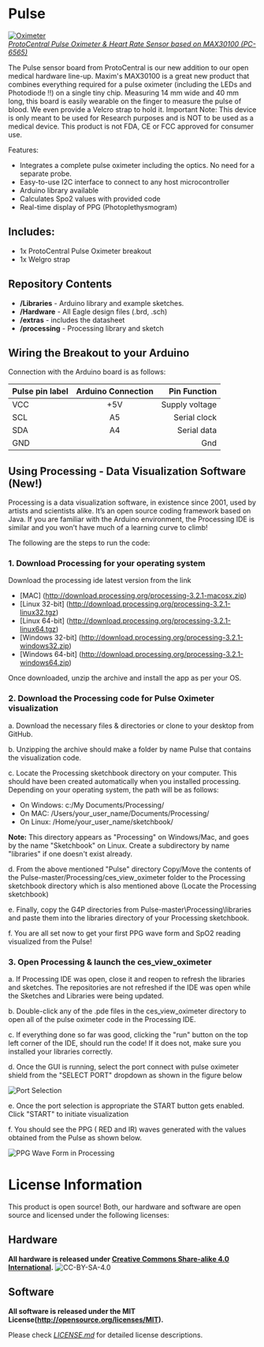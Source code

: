 Pulse
================================

[![Oximeter](https://www.protocentral.com/3927-large_default/protocentral-pulse-oximeter-heart-rate-sensor-based-on-max30100.jpg)  
*ProtoCentral Pulse Oximeter & Heart Rate Sensor based on MAX30100 (PC-6565)*](https://www.protocentral.com/sensors/1030-protocentral-pulse-oximeter-heart-rate-sensor-based-on-max30100.html)

The Pulse sensor board from ProtoCentral is our new addition to our open medical hardware line-up. Maxim's MAX30100 is a great new product that combines everything required for a pulse oximeter (including the LEDs and Photodiode !!) on a single tiny chip.
Measuring 14 mm wide and 40 mm long, this board is easily wearable on the finger to measure the pulse of blood. We even provide a Velcro strap to hold it.
Important Note: This device is only meant to be used for Research purposes and is NOT to be used as a medical device. This product is not FDA, CE or FCC approved for consumer use. 

Features:
* Integrates a complete pulse oximeter including the optics. No need for a separate probe. 
* Easy-to-use I2C interface to connect to any host microcontroller
* Arduino library available
* Calculates Spo2 values with provided code
* Real-time display of PPG (Photoplethysmogram)

Includes:
----------
* 1x ProtoCentral Pulse Oximeter breakout
* 1x Welgro strap

Repository Contents
-------------------
* **/Libraries** - Arduino library and example sketches.
* **/Hardware** - All Eagle design files (.brd, .sch)
* **/extras** - includes the datasheet
* **/processing** - Processing library and sketch

Wiring the Breakout to your Arduino
------------------------------------
Connection with the Arduino board is as follows:
 
|Pulse pin label   | Arduino Connection   |Pin Function      |
|----------------- |:--------------------:|-----------------:|
| VCC              | +5V                  |  Supply voltage  |             
| SCL              | A5                   |  Serial clock    |
| SDA              | A4                   |  Serial data     |
| GND              |                      |  Gnd             |


Using Processing - Data Visualization Software (New!)
-----------------------------------------------------
 Processing is a data visualization software, in existence since 2001, used by artists and scientists alike. It’s an open source coding framework based on Java. If you are familiar with the Arduino environment, the Processing IDE is similar and you won’t have much of a learning curve to climb!
 
 The following are the steps to run the code:

### 1. Download Processing for your operating system

 Download the processing ide latest version from the link

* [MAC] (http://download.processing.org/processing-3.2.1-macosx.zip)
* [Linux 32-bit] (http://download.processing.org/processing-3.2.1-linux32.tgz)
* [Linux 64-bit] (http://download.processing.org/processing-3.2.1-linux64.tgz)
* [Windows 32-bit] (http://download.processing.org/processing-3.2.1-windows32.zip)
* [Windows 64-bit] (http://download.processing.org/processing-3.2.1-windows64.zip)

 Once downloaded, unzip the archive and install the app as per your OS.

### 2. Download the Processing code for Pulse Oximeter visualization

 a. Download the necessary files & directories or clone to your desktop from GitHub.

 b. Unzipping the archive should make a folder by name Pulse that contains the visualization code.

 c. Locate the Processing sketchbook directory on your computer. This should have been created automatically when you installed processing. Depending on your operating system, the path will be as follows:

* On Windows: c:/My Documents/Processing/
* On MAC: /Users/your_user_name/Documents/Processing/
* On Linux: /Home/your_user_name/sketchbook/

**Note:** This directory appears as "Processing" on Windows/Mac, and goes by the name "Sketchbook" on Linux. Create a subdirectory by name "libraries" if one doesn't exist already.

 d. From the above mentioned "Pulse" directory Copy/Move the contents of the Pulse-master/Processing/ces_view_oximeter folder to the Processing sketchbook directory which is also mentioned above (Locate the Processing sketchbook)

 e. Finally, copy the G4P directories from Pulse-master\Processing\libraries and paste them into the libraries directory of your Processing sketchbook.

 f. You are all set now to get your first PPG wave form and SpO2 reading visualized from the Pulse!

### 3. Open Processing & launch the ces_view_oximeter

 a. If Processing IDE was open, close it and reopen to refresh the libraries and sketches. The repositories are not refreshed if the IDE was open while the Sketches and Libraries were being updated.

 b. Double-click any of the .pde files in the ces_view_oximeter directory to open all of the pulse oximeter code in the Processing IDE.

 c. If everything done so far was good, clicking the "run" button on the top left corner of the IDE, should run the code! If it does not, make sure you installed your libraries correctly.

 d. Once the GUI is running, select the port connect with pulse oximeter shield from the "SELECT PORT" dropdown as shown in the figure below

![Port Selection](https://github.com/Protocentral/Pulse/blob/master/Processing/Final-Output/Port-Selection.png)

 e. Once the port selection is appropriate the START button gets enabled. Click "START" to initiate visualization

 f. You should see the PPG ( RED and IR) waves generated with the values obtained from the Pulse as shown below.

![PPG Wave Form in Processing](https://github.com/Protocentral/Pulse/blob/master/Processing/Final-Output/output.png)

License Information
===================
This product is open source! Both, our hardware and software are open source and licensed under the following licenses:

Hardware
---------
**All hardware is released under [Creative Commons Share-alike 4.0 International](http://creativecommons.org/licenses/by-sa/4.0/).**
![CC-BY-SA-4.0](https://i.creativecommons.org/l/by-sa/4.0/88x31.png)

Software
--------
**All software is released under the MIT License(http://opensource.org/licenses/MIT).**

Please check [*LICENSE.md*](LICENSE.md) for detailed license descriptions.